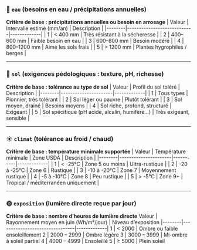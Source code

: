 ### 🌊 `eau` (besoins en eau / précipitations annuelles)
**Critère de base : précipitations annuelles ou besoin en arrosage**
| Valeur | Intervalle estimé (mm/an) | Description |
|--------|----------------------------|-------------|
| 1 | < 400 mm | Très résistant à la sécheresse |
| 2 | 400–600 mm | Faible besoin en eau |
| 3 | 600–800 mm | Besoin modéré |
| 4 | 800–1200 mm | Aime les sols frais |
| 5 | > 1200 mm | Plantes hygrophiles / berges |



---

### 🌱 `sol` (exigences pédologiques : texture, pH, richesse)
**Critère de base : tolérance au type de sol**
| Valeur | Profil du sol toléré | Description |
|--------|----------------------|-------------|
| 1 | Tous types | Pionnier, très tolérant |
| 2 | Sol léger ou pauvre | Plutôt tolérant |
| 3 | Sol moyen, drainé | Besoins moyens |
| 4 | Sol riche, profond, structuré | Exigeant |
| 5 | Sol spécifique (pH acide, alcalin, humifère…) | Très exigeant, sensible |


---

### ☀️ `climat` (tolérance au froid / chaud)
**Critère de base : température minimale supportée**
| Valeur | Température minimale | Zone USDA | Description |
|--------|----------------------|-----------|-------------|
| 1 | < -25°C | Zone 5 ou moins | Ultra-rustique |
| 2 | -20 à -25°C | Zone 6 | Rustique |
| 3 | -10 à -20°C | Zone 7 | Moyennement rustique |
| 4 | -5 à -10°C | Zone 8 | Peu rustique |
| 5 | > -5°C | Zone 9+ | Tropical / méditerranéen uniquement |


---

### 🌞 `exposition` (lumière directe reçue par jour)
**Critère de base : nombre d’heures de lumière directe**
Valeur | Rayonnement moyen en juin (Wh/m²/jour) | Niveau d’exposition
|--------|--------------------------------|-------------|
1 | < 2000 | Ombre ou faible ensoleillement
2 | 2000 – 2999 | Ombre légère
3 | 3000 – 3999 | Mi-ombre à soleil partiel
4 | 4000 – 4999 | Ensoleillé
5 | ≥ 5000 | Plein soleil
